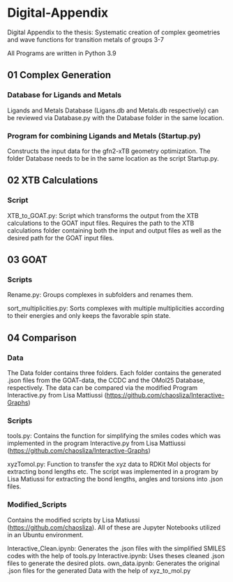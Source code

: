 # Digital-Appendix
Digital Appendix to the thesis: Systematic creation of complex geometries and wave functions for transition metals of groups 3-7

All Programs are written in Python 3.9

## 01 Complex Generation
### Database for Ligands and Metals
Ligands and Metals Database (Ligans.db and Metals.db respectively) can be reviewed via Database.py with the Database folder in the same location.

### Program for combining Ligands and Metals (Startup.py)
Constructs the input data for the gfn2-xTB geometry optimization. The folder Database needs to be in the same location as the script Startup.py.

## 02 XTB Calculations

### Script
XTB_to_GOAT.py: Script which transforms the output from the XTB calculations to the GOAT input files. Requires the path to the XTB calculations folder containing both the input and output files as well as the desired path for the GOAT input files.

## 03 GOAT
### Scripts
Rename.py: Groups complexes in subfolders and renames them.

sort_multiplicities.py: Sorts complexes with multiple multiplicities according to their energies and only keeps the favorable spin state.

## 04 Comparison
### Data
The Data folder contains three folders.
Each folder contains the generated .json files from the GOAT-data, the CCDC and the OMol25 Database, respectively. The data can be compared via the modified Program Interactive.py from Lisa Mattiussi (https://github.com/chaosliza/Interactive-Graphs)

### Scripts
tools.py: Contains the function for simplifying the smiles codes which was implemented in the program Interactive.py from Lisa Mattiussi (https://github.com/chaosliza/Interactive-Graphs)

xyzTomol.py: Function to transfer the xyz data to RDKit Mol objects for extracting bond lengths etc. The script was implemented in a program by Lisa Matiussi for extracting the bond lengths, angles and torsions into .json files.

### Modified_Scripts
Contains the modified scripts by Lisa Matiussi (https://github.com/chaosliza). All of these are Jupyter Notebooks utilized in an Ubuntu environment.

Interactive_Clean.ipynb: Generates the .json files with the simplified SMILES codes with the help of tools.py
Interactive.ipynb: Uses theses cleaned .json files to generate the desired plots.
own_data.ipynb: Generates the original .json files for the generated Data with the help of xyz_to_mol.py